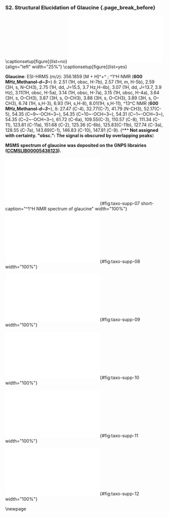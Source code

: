 ### S2. Structural Elucidation of Glaucine {.page_break_before}

\captionsetup[figure]{list=no}
![](images/RUZIUYOSRDWYQF.pdf "RUZIUYOSRDWYQF"){align="left" width="25%"}
\captionsetup[figure]{list=yes}

**Glaucine**: ESI-HRMS (*m/z*): 356.1859 [M + H]^+^ ; ^1^H NMR (**600 MHz,Methanol-*d~3~***) δ: 2.51 (1H, obsc, H-7b), 2.57 (1H, m, H-5b), 2.59 (3H, s, N–CH3), 2.75 (1H, dd, *J*=15.5, 3.7 Hz,H-4b), 3.07 (1H, dd, *J*=13.7, 3.9 Hz), 3.11(1H, obsc, H-5a), 3.14 (1H, obsc, H-7a), 3.15 (1H, obsc, H-4a), 3.64 (3H, s, O–CH3), 3.87 (3H, s, O–CH3), 3.88 (3H, s, O–CH3), 3.89 (3H, s, O–CH3), 6.74 (1H, s,H-3), 6.93 (1H, s,H-8), 8.01(1H, s,H-11), ^13^C NMR (**600 MHz,Methanol-*d~3~***), δ: 27.47 (C-4), 32.77(C-7), 41.79 (N-CH3), 52.17(C-5), 54.35 (C~9~-OCH~3~), 54.35 (C~10~-OCH~3~), 54.31 (C~1~-OCH~3~), 54.35 (C~2~-OCH~3~), 61.72 (C-6a), 109.55(C-3), 110.57 (C-8), 111.34 (C-11), 123.81 (C-11a), 151.68 (C-2), 125.36 (C-6b), 125.83(C-11b), 127.74 (C-3a), 128.55 (C-7a), 143.69(C-1), 146.83 (C-10), 147.81 (C-9). (**^\*^ Not assigned with certainty. "obsc.": The signal is obscured by overlapping peaks**)

**MSMS spectrum of glaucine was deposited on the GNPS librairies ([CCMSLIB00005436123](https://gnps.ucsd.edu/ProteoSAFe/gnpslibraryspectrum.jsp?SpectrumID=CCMSLIB00005436123)).**

![<sup>1</sup>H NMR spectrum of glaucine](images/taxo-supp-07.pdf "taxo-supp-07"){#fig:taxo-supp-07 short-caption="^1^H NMR spectrum of glaucine" width="100%"}

![COSY spectrum of glaucine](images/taxo-supp-08.pdf "taxo-supp-08"){#fig:taxo-supp-08 width="100%"}

![DEPT spectrum of glaucine](images/taxo-supp-09.pdf "taxo-supp-09"){#fig:taxo-supp-09 width="100%"}

![DEPT-HSQC spectrum of glaucine](images/taxo-supp-10.pdf "taxo-supp-10"){#fig:taxo-supp-10 width="100%"}

![HMBC spectrum of glaucine](images/taxo-supp-11.pdf "taxo-supp-11"){#fig:taxo-supp-11 width="100%"}

![HRMS spectrum of glaucine](images/taxo-supp-12.pdf "taxo-supp-12"){#fig:taxo-supp-12 width="100%"}

\newpage